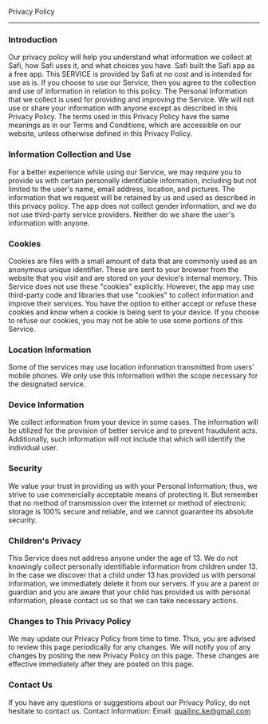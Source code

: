 Privacy Policy

----------------

### Introduction
Our privacy policy will help you understand what information we collect at Safi, how Safi uses it, and what choices you have. Safi built the Safi app as a free app. This SERVICE is provided by Safi at no cost and is intended for use as is. If you choose to use our Service, then you agree to the collection and use of information in relation to this policy. The Personal Information that we collect is used for providing and improving the Service. We will not use or share your information with anyone except as described in this Privacy Policy. The terms used in this Privacy Policy have the same meanings as in our Terms and Conditions, which are accessible on our website, unless otherwise defined in this Privacy Policy.

### Information Collection and Use
For a better experience while using our Service, we may require you to provide us with certain personally identifiable information, including but not limited to the user's name, email address, location, and pictures. The information that we request will be retained by us and used as described in this privacy policy. The app does not collect gender information, and we do not use third-party service providers. Neither do we share the user's information with anyone.

### Cookies
Cookies are files with a small amount of data that are commonly used as an anonymous unique identifier. These are sent to your browser from the website that you visit and are stored on your device's internal memory. This Service does not use these "cookies" explicitly. However, the app may use third-party code and libraries that use "cookies" to collect information and improve their services. You have the option to either accept or refuse these cookies and know when a cookie is being sent to your device. If you choose to refuse our cookies, you may not be able to use some portions of this Service.

### Location Information
Some of the services may use location information transmitted from users' mobile phones. We only use this information within the scope necessary for the designated service.

### Device Information
We collect information from your device in some cases. The information will be utilized for the provision of better service and to prevent fraudulent acts. Additionally, such information will not include that which will identify the individual user.

### Security
We value your trust in providing us with your Personal Information; thus, we strive to use commercially acceptable means of protecting it. But remember that no method of transmission over the internet or method of electronic storage is 100% secure and reliable, and we cannot guarantee its absolute security.

### Children's Privacy
This Service does not address anyone under the age of 13. We do not knowingly collect personally identifiable information from children under 13. In the case we discover that a child under 13 has provided us with personal information, we immediately delete it from our servers. If you are a parent or guardian and you are aware that your child has provided us with personal information, please contact us so that we can take necessary actions.

### Changes to This Privacy Policy
We may update our Privacy Policy from time to time. Thus, you are advised to review this page periodically for any changes. We will notify you of any changes by posting the new Privacy Policy on this page. These changes are effective immediately after they are posted on this page.

### Contact Us
If you have any questions or suggestions about our Privacy Policy, do not hesitate to contact us.
Contact Information:
Email: quailinc.ke@gmail.com
